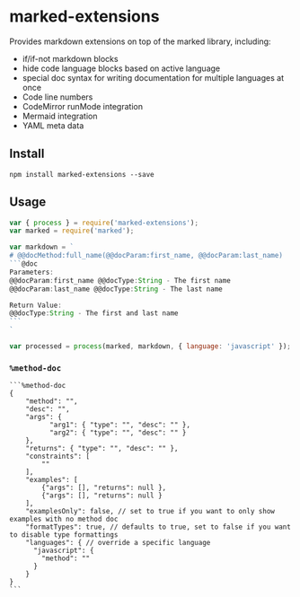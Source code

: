 # marked-extensions

Provides markdown extensions on top of the marked library, including:

- if/if-not markdown blocks
- hide code language blocks based on active language
- special doc syntax for writing documentation for multiple languages at once
- Code line numbers
- CodeMirror runMode integration
- Mermaid integration
- YAML meta data

## Install
```
npm install marked-extensions --save
```

## Usage

~~~javascript
var { process } = require('marked-extensions');
var marked = require('marked');

var markdown = `
# @@docMethod:full_name(@@docParam:first_name, @@docParam:last_name)
```@doc
Parameters:
@@docParam:first_name @@docType:String - The first name
@@docParam:last_name @@docType:String - The last name

Return Value:
@@docType:String - The first and last name
```
`

var processed = process(marked, markdown, { language: 'javascript' });  
~~~

### `%method-doc`
~~~
```%method-doc
{
    "method": "",
    "desc": "",
    "args": {
          "arg1": { "type": "", "desc": "" },
          "arg2": { "type": "", "desc": "" }
    },
    "returns": { "type": "", "desc": "" },
    "constraints": [
        ""
    ],
    "examples": [
        {"args": [], "returns": null },
        {"args": [], "returns": null }
    ],
    "examplesOnly": false, // set to true if you want to only show examples with no method doc
    "formatTypes": true, // defaults to true, set to false if you want to disable type formattings
    "languages": { // override a specific language
      "javascript": {
        "method": ""
      }
    }
}
```
~~~
